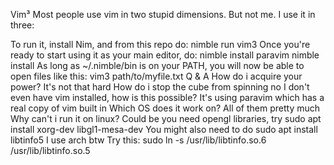 Vim³
Most people use vim in two stupid dimensions. But not me. I use it in three:

To run it, install Nim, and from this repo do:
nimble run vim3
Once you're ready to start using it as your main editor, do:
nimble install paravim
nimble install
As long as ~/.nimble/bin is on your PATH, you will now be able to open files like this:
vim3 path/to/myfile.txt
Q & A
How do i acquire your power?
It's not that hard
How do i stop the cube from spinning
no
I don't even have vim installed, how is this possible?
It's using paravim which has a real copy of vim built in
Which OS does it work on?
All of them pretty much
Why can't i run it on linux?
Could be you need opengl libraries, try sudo apt install xorg-dev libgl1-mesa-dev
You might also need to do sudo apt install libtinfo5
I use arch btw
Try this: sudo ln -s /usr/lib/libtinfo.so.6 /usr/lib/libtinfo.so.5


